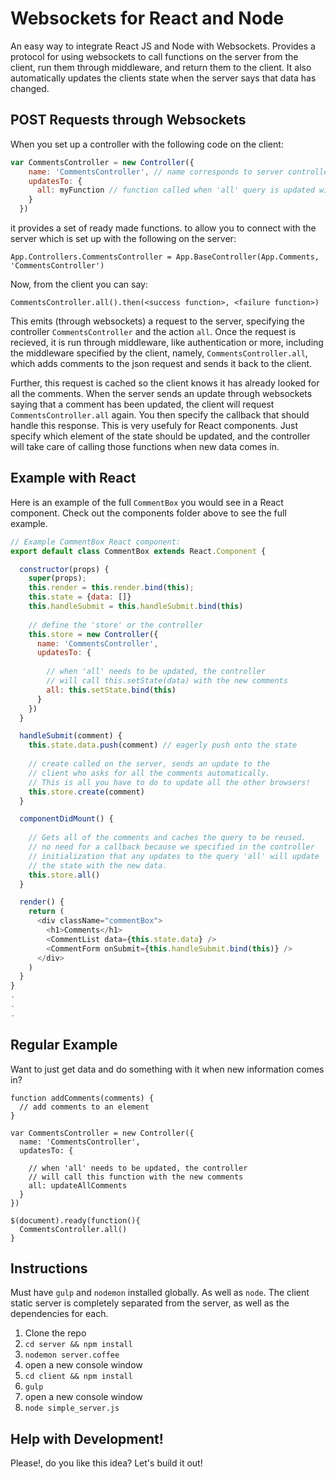 # Websockets for React and Node

An easy way to integrate React JS and Node with Websockets. Provides a protocol for using websockets to call functions on the server from the client, run them through middleware, and return them to the client. It also automatically updates the clients state when the server says that data has changed.

## POST Requests through Websockets
When you set up a controller with the following code on the client:

```javascript
var CommentsController = new Controller({
    name: 'CommentsController', // name corresponds to server controller
    updatesTo: {
      all: myFunction // function called when 'all' query is updated with new comments
    }
  })
```

it provides a set of ready made functions. to allow you to connect with the server which is set up with the following on the server:

    App.Controllers.CommentsController = App.BaseController(App.Comments, 'CommentsController')
  
Now, from the client you can say:

    CommentsController.all().then(<success function>, <failure function>)
    
This emits (through websockets) a request to the server, specifying the controller `CommentsController` and the action `all`. Once the request is recieved, it is run through middleware, like authentication or more, including the middleware specified by the client, namely, `CommentsController.all`, which adds comments to the json request and sends it back to the client.

Further, this request is cached so the client knows it has already looked for all the comments. When the server sends an update through websockets saying that a comment has been updated, the client will request `CommentsController.all` again. You then specify the callback that should handle this response. This is very usefuly for React components. Just specify which element of the state should be updated, and the controller will take care of calling those functions when new data comes in.

## Example with React
Here is an example of the full `CommentBox` you would see in a React component. Check out the components folder above to see the full example.


```javascript
// Example CommentBox React component:
export default class CommentBox extends React.Component {

  constructor(props) {
    super(props);
    this.render = this.render.bind(this);
    this.state = {data: []}
    this.handleSubmit = this.handleSubmit.bind(this)
    
    // define the 'store' or the controller
    this.store = new Controller({
      name: 'CommentsController',
      updatesTo: {
        
        // when 'all' needs to be updated, the controller
        // will call this.setState(data) with the new comments
        all: this.setState.bind(this)
      }
    })
  }

  handleSubmit(comment) {
    this.state.data.push(comment) // eagerly push onto the state
    
    // create called on the server, sends an update to the 
    // client who asks for all the comments automatically. 
    // This is all you have to do to update all the other browsers!
    this.store.create(comment)    
  }

  componentDidMount() {
  
    // Gets all of the comments and caches the query to be reused.
    // no need for a callback because we specified in the controller
    // initialization that any updates to the query 'all' will update
    // the state with the new data.
    this.store.all()
  }

  render() {
    return (
      <div className="commentBox">
        <h1>Comments</h1>
        <CommentList data={this.state.data} />
        <CommentForm onSubmit={this.handleSubmit.bind(this)} />
      </div>
    )
  }
}
.
.
.
```

## Regular Example
Want to just get data and do something with it when new information comes in?

```
function addComments(comments) {
  // add comments to an element
}

var CommentsController = new Controller({
  name: 'CommentsController',
  updatesTo: {
    
    // when 'all' needs to be updated, the controller
    // will call this function with the new comments
    all: updateAllComments
  }
})

$(document).ready(function(){
  CommentsController.all()
}
```

## Instructions
Must have `gulp` and `nodemon` installed globally. As well as `node`. The client static server is completely separated from the server, as well as the dependencies for each.

1. Clone the repo
2. `cd server && npm install`
3. `nodemon server.coffee`
4. open a new console window
5. `cd client && npm install`
6. `gulp`
7. open a new console window
8. `node simple_server.js` 

## Help with Development!
Please!, do you like this idea? Let's build it out!
